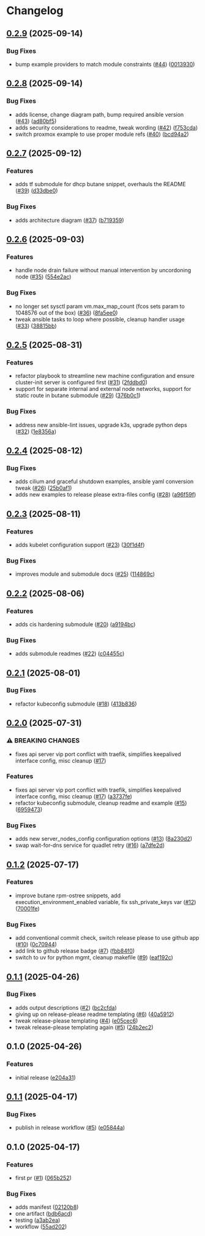 # Changelog

## [0.2.9](https://github.com/marshallford/terraform-ansible-k3s/compare/v0.2.8...v0.2.9) (2025-09-14)


### Bug Fixes

* bump example providers to match module constraints ([#44](https://github.com/marshallford/terraform-ansible-k3s/issues/44)) ([0013930](https://github.com/marshallford/terraform-ansible-k3s/commit/00139302f8642ac9c99b62acebc3baaacb556e21))

## [0.2.8](https://github.com/marshallford/terraform-ansible-k3s/compare/v0.2.7...v0.2.8) (2025-09-14)


### Bug Fixes

* adds license, change diagram path, bump required ansible version ([#43](https://github.com/marshallford/terraform-ansible-k3s/issues/43)) ([ad80bf5](https://github.com/marshallford/terraform-ansible-k3s/commit/ad80bf50428fc3a2b2fe927fa89b8f3327bb68f6))
* adds security considerations to readme, tweak wording ([#42](https://github.com/marshallford/terraform-ansible-k3s/issues/42)) ([f753cda](https://github.com/marshallford/terraform-ansible-k3s/commit/f753cdaf5955cd4d9a4cabab0a304318a5ea8d7f))
* switch proxmox example to use proper module refs ([#40](https://github.com/marshallford/terraform-ansible-k3s/issues/40)) ([bcd94a2](https://github.com/marshallford/terraform-ansible-k3s/commit/bcd94a2b10eb504c8c0cad2418173767e12b53d1))

## [0.2.7](https://github.com/marshallford/terraform-ansible-k3s/compare/v0.2.6...v0.2.7) (2025-09-12)


### Features

* adds tf submodule for dhcp butane snippet, overhauls the README ([#39](https://github.com/marshallford/terraform-ansible-k3s/issues/39)) ([d33dbe0](https://github.com/marshallford/terraform-ansible-k3s/commit/d33dbe061cf1e6805bb19c04899203ce4ff25e10))


### Bug Fixes

* adds architecture diagram ([#37](https://github.com/marshallford/terraform-ansible-k3s/issues/37)) ([b719359](https://github.com/marshallford/terraform-ansible-k3s/commit/b7193590294a6234bcacdd4d850e97a3186b9a8d))

## [0.2.6](https://github.com/marshallford/terraform-ansible-k3s/compare/v0.2.5...v0.2.6) (2025-09-03)


### Features

* handle node drain failure without manual intervention by uncordoning node ([#35](https://github.com/marshallford/terraform-ansible-k3s/issues/35)) ([554e2ac](https://github.com/marshallford/terraform-ansible-k3s/commit/554e2ac9ce7f069c33ad63af9b28fee4fa0d8aed))


### Bug Fixes

* no longer set sysctl param vm.max_map_count (fcos sets param to 1048576 out of the box) ([#36](https://github.com/marshallford/terraform-ansible-k3s/issues/36)) ([8fa5ee0](https://github.com/marshallford/terraform-ansible-k3s/commit/8fa5ee0144db352937c3b34ee23bc66edc12016b))
* tweak ansible tasks to loop where possible, cleanup handler usage ([#33](https://github.com/marshallford/terraform-ansible-k3s/issues/33)) ([38815bb](https://github.com/marshallford/terraform-ansible-k3s/commit/38815bb9f7df206be2e5c83d4afe95d361f15544))

## [0.2.5](https://github.com/marshallford/terraform-ansible-k3s/compare/v0.2.4...v0.2.5) (2025-08-31)


### Features

* refactor playbook to streamline new machine configuration and ensure cluster-init server is configured first ([#31](https://github.com/marshallford/terraform-ansible-k3s/issues/31)) ([2fddbd0](https://github.com/marshallford/terraform-ansible-k3s/commit/2fddbd08c0deef725681b85c1eda240596eefcd7))
* support for separate internal and external node networks, support for static route in butane submodule ([#29](https://github.com/marshallford/terraform-ansible-k3s/issues/29)) ([376b0c1](https://github.com/marshallford/terraform-ansible-k3s/commit/376b0c151924e9d0ff74897c69f648e09815a632))


### Bug Fixes

* address new ansible-lint issues, upgrade k3s, upgrade python deps ([#32](https://github.com/marshallford/terraform-ansible-k3s/issues/32)) ([1e8356a](https://github.com/marshallford/terraform-ansible-k3s/commit/1e8356a9ce94d8445531556a3119874183ec39a9))

## [0.2.4](https://github.com/marshallford/terraform-ansible-k3s/compare/v0.2.3...v0.2.4) (2025-08-12)


### Bug Fixes

* adds cilium and graceful shutdown examples, ansible yaml conversion tweak ([#26](https://github.com/marshallford/terraform-ansible-k3s/issues/26)) ([25b0af1](https://github.com/marshallford/terraform-ansible-k3s/commit/25b0af14b3bcc066e4e2fddd63a645b2a4238fb2))
* adds new examples to release please extra-files config ([#28](https://github.com/marshallford/terraform-ansible-k3s/issues/28)) ([a96f59f](https://github.com/marshallford/terraform-ansible-k3s/commit/a96f59ff3a922ff74a1612bbc90e73253e6c8d6a))

## [0.2.3](https://github.com/marshallford/terraform-ansible-k3s/compare/v0.2.2...v0.2.3) (2025-08-11)


### Features

* adds kubelet configuration support ([#23](https://github.com/marshallford/terraform-ansible-k3s/issues/23)) ([30f1d4f](https://github.com/marshallford/terraform-ansible-k3s/commit/30f1d4fd7b634009efb8cca48e51de93ce7c4ce2))


### Bug Fixes

* improves module and submodule docs ([#25](https://github.com/marshallford/terraform-ansible-k3s/issues/25)) ([114869c](https://github.com/marshallford/terraform-ansible-k3s/commit/114869c382846ecd523f384d150f7c1638793cef))

## [0.2.2](https://github.com/marshallford/terraform-ansible-k3s/compare/v0.2.1...v0.2.2) (2025-08-06)


### Features

* adds cis hardening submodule ([#20](https://github.com/marshallford/terraform-ansible-k3s/issues/20)) ([a9194bc](https://github.com/marshallford/terraform-ansible-k3s/commit/a9194bcc471c130da7a3f8bd09712ab14967dbd0))


### Bug Fixes

* adds submodule readmes ([#22](https://github.com/marshallford/terraform-ansible-k3s/issues/22)) ([c04455c](https://github.com/marshallford/terraform-ansible-k3s/commit/c04455ce525ad26651e576b03ec60eeb72ef8e91))

## [0.2.1](https://github.com/marshallford/terraform-ansible-k3s/compare/v0.2.0...v0.2.1) (2025-08-01)


### Bug Fixes

* refactor kubeconfig submodule ([#18](https://github.com/marshallford/terraform-ansible-k3s/issues/18)) ([413b836](https://github.com/marshallford/terraform-ansible-k3s/commit/413b836f586fd4ef0805a56af2ad3313f6a67e0e))

## [0.2.0](https://github.com/marshallford/terraform-ansible-k3s/compare/v0.1.2...v0.2.0) (2025-07-31)


### ⚠ BREAKING CHANGES

* fixes api server vip port conflict with traefik, simplifies keepalived interface config, misc cleanup ([#17](https://github.com/marshallford/terraform-ansible-k3s/issues/17))

### Features

* fixes api server vip port conflict with traefik, simplifies keepalived interface config, misc cleanup ([#17](https://github.com/marshallford/terraform-ansible-k3s/issues/17)) ([a3737fe](https://github.com/marshallford/terraform-ansible-k3s/commit/a3737fe79028f4320d7da6deb91bd530e10558cd))
* refactor kubeconfig submodule, cleanup readme and example ([#15](https://github.com/marshallford/terraform-ansible-k3s/issues/15)) ([6959473](https://github.com/marshallford/terraform-ansible-k3s/commit/6959473738f0e7f2e88fa031c21a35d14896c01f))


### Bug Fixes

* adds new server_nodes_config configuration options ([#13](https://github.com/marshallford/terraform-ansible-k3s/issues/13)) ([8a230d2](https://github.com/marshallford/terraform-ansible-k3s/commit/8a230d26bb92aca1cd7a25ade78584f6630a0532))
* swap wait-for-dns service for quadlet retry ([#16](https://github.com/marshallford/terraform-ansible-k3s/issues/16)) ([a7dfe2d](https://github.com/marshallford/terraform-ansible-k3s/commit/a7dfe2d01655e8e64e204f38c77ba43f842968b8))

## [0.1.2](https://github.com/marshallford/terraform-ansible-k3s/compare/v0.1.1...v0.1.2) (2025-07-17)


### Features

* improve butane rpm-ostree snippets, add execution_environment_enabled variable, fix ssh_private_keys var ([#12](https://github.com/marshallford/terraform-ansible-k3s/issues/12)) ([70001fe](https://github.com/marshallford/terraform-ansible-k3s/commit/70001fee494b9079694793f6e0d44665a6e44527))


### Bug Fixes

* add conventional commit check, switch release please to use github app ([#10](https://github.com/marshallford/terraform-ansible-k3s/issues/10)) ([0c70944](https://github.com/marshallford/terraform-ansible-k3s/commit/0c7094497b1ad4a75d6455d4ede577d6d4dd3798))
* add link to github release badge ([#7](https://github.com/marshallford/terraform-ansible-k3s/issues/7)) ([fbb84f0](https://github.com/marshallford/terraform-ansible-k3s/commit/fbb84f0e4bea466433b63896332ee1d140f27c8e))
* switch to uv for python mgmt, cleanup makefile ([#9](https://github.com/marshallford/terraform-ansible-k3s/issues/9)) ([eaf192c](https://github.com/marshallford/terraform-ansible-k3s/commit/eaf192c72b2a7c4342353cd12d71d9f47dfa6a85))

## [0.1.1](https://github.com/marshallford/terraform-ansible-k3s/compare/v0.1.0...v0.1.1) (2025-04-26)


### Bug Fixes

* adds output descriptions ([#2](https://github.com/marshallford/terraform-ansible-k3s/issues/2)) ([bc2cfda](https://github.com/marshallford/terraform-ansible-k3s/commit/bc2cfda1a7a3654178d8cf1299e6b22a6af9ef56))
* giving up on release-please readme templating ([#6](https://github.com/marshallford/terraform-ansible-k3s/issues/6)) ([40a5912](https://github.com/marshallford/terraform-ansible-k3s/commit/40a5912ccdce914da6ea70e8e728b6f8b0676a94))
* tweak release-please templating ([#4](https://github.com/marshallford/terraform-ansible-k3s/issues/4)) ([e05cec6](https://github.com/marshallford/terraform-ansible-k3s/commit/e05cec6c07f16de9a46eead3e3f29ef44c87d494))
* tweak release-please templating again ([#5](https://github.com/marshallford/terraform-ansible-k3s/issues/5)) ([24b2ec2](https://github.com/marshallford/terraform-ansible-k3s/commit/24b2ec26b69fbb02dbf13d2b9de4127a67c10c16))

## 0.1.0 (2025-04-26)


### Features

* initial release ([e204a31](https://github.com/marshallford/terraform-ansible-k3s/commit/e204a317bfe03801877ad5c50789eac0eb533676))

## [0.1.1](https://github.com/marshallford/terraform-ansible-k3s/compare/v0.1.0...v0.1.1) (2025-04-17)


### Bug Fixes

* publish in release workflow ([#5](https://github.com/marshallford/terraform-ansible-k3s/issues/5)) ([e05844a](https://github.com/marshallford/terraform-ansible-k3s/commit/e05844a4ce4ff123a21190292424a4bdbbcd630c))

## 0.1.0 (2025-04-17)


### Features

* first pr ([#1](https://github.com/marshallford/terraform-ansible-k3s/issues/1)) ([065b252](https://github.com/marshallford/terraform-ansible-k3s/commit/065b252b65d98286364d19eedab3d633c440feb0))


### Bug Fixes

* adds manifest ([02120b8](https://github.com/marshallford/terraform-ansible-k3s/commit/02120b875df9d2f035ccd06bfb465e254083f44a))
* one artifact ([bdb6acd](https://github.com/marshallford/terraform-ansible-k3s/commit/bdb6acd5ed82bc7cbe14209a21cb88878f9ff50a))
* testing ([a3ab2ea](https://github.com/marshallford/terraform-ansible-k3s/commit/a3ab2eac4821d1f227c17339269cc59d482c9c08))
* workflow ([55ad202](https://github.com/marshallford/terraform-ansible-k3s/commit/55ad20275c26fdf3a40f6ced3071fea3efb1c15d))
